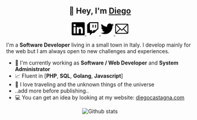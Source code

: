 <h2 align="center">👋 Hey, I'm <a href="https://www.diegocastagna.com/en/">Diego</a></h2>
<p align="center">
  <a href="https://www.linkedin.com/in/diegocastagna/">
    <img alt="Linkedin" width="35px" src="/images/linkedin.svg" />
  </a>
  <a href="https://www.twitch.tv/unwishingmoon">
    <img alt="Twitch" width="35px" src="/images/twitch.svg" />
  </a>
  <a href="https://twitter.com/_diegocastagna">
    <img alt="Twitter" width="35px" src="/images/twitter.svg" />
  </a>
  <a href="mailto:&#100;&#105;&#101;&#103;&#111;&#064;&#100;&#105;&#101;&#103;&#111;&#099;&#097;&#115;&#116;&#097;&#103;&#110;&#097;&#046;&#099;&#111;&#109;">
    <img alt="Email" width="35px" src="/images/email.svg" />
  </a>
</p>

I'm a **Software Developer** living in a small town in Italy. I develop mainly for the web but I am always open to new challenges and experiences.

- 🔭 I'm currently working as **Software / Web Developer** and **System Administrator**
- 📈 Fluent in [**PHP**, **SQL**, **Golang**, **Javascript**]
- 🚀 I love traveling and the unknown things of the universe
- ..add more before publishing..
- 💻 You can get an idea by looking at my website: <a href="https://www.diegocastagna.com/en/">diegocastagna.com</a>

<p align="center">
<img alt="Github stats" src="https://github-readme-stats.unwishingmoon.vercel.app/api?username=UnwishingMoon&show_icons=true&hide_border=true" />
</p>
